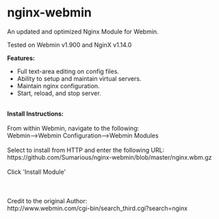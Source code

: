 # nginx-webmin
An updated and optimized Nginx Module for Webmin.

Tested on Webmin v1.900 and NginX v1.14.0

<b>Features:</B>
<ul>
  <li>Full text-area editing on config files.</li>
  <li>Ability to setup and maintain virtual servers.</li>
  <li>Maintain nginx configuration.</li>
  <li>Start, reload, and stop server.</li>
</ul>
<br>
<b>Install Instructions:</b>
<br>
<br>From within Webmin, navigate to the following:
<br>Webmin-->Webmin Configuration-->Webmin Modules
<br>
<br> Select to install from HTTP and enter the following URL:
<br>https://github.com/Sumarious/nginx-webmin/blob/master/nginx.wbm.gz
<br>
<br>Click 'Install Module'
<br>
<br>
<br>
<br>
Credit to the original Author:
<br>
http://www.webmin.com/cgi-bin/search_third.cgi?search=nginx
